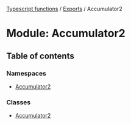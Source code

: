 [Typescript functions](../index.md) / [Exports](../modules.md) / Accumulator2

# Module: Accumulator2

## Table of contents

### Namespaces

- [Accumulator2](Accumulator2.Accumulator2-1.md)

### Classes

- [Accumulator2](../classes/Accumulator2.Accumulator2-2.md)
